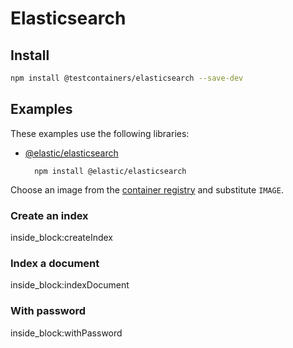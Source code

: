 # Elasticsearch

## Install

```bash
npm install @testcontainers/elasticsearch --save-dev
```

## Examples

These examples use the following libraries:

- [@elastic/elasticsearch](https://www.npmjs.com/package/@elastic/elasticsearch)

        npm install @elastic/elasticsearch

Choose an image from the [container registry](https://hub.docker.com/_/elasticsearch) and substitute `IMAGE`.

### Create an index

<!--codeinclude-->
[](../../packages/modules/elasticsearch/src/elasticsearch-container.test.ts) inside_block:createIndex
<!--/codeinclude-->

### Index a document

<!--codeinclude-->
[](../../packages/modules/elasticsearch/src/elasticsearch-container.test.ts) inside_block:indexDocument
<!--/codeinclude-->

### With password

<!--codeinclude-->
[](../../packages/modules/elasticsearch/src/elasticsearch-container.test.ts) inside_block:withPassword
<!--/codeinclude-->
